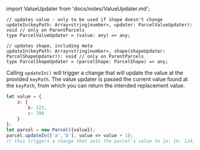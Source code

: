 import ValueUpdater from 'docs/notes/ValueUpdater.md';

```flow
// updates value - only to be used if shape doesn't change
updateIn(keyPath: Array<string|number>, updater: ParcelValueUpdater): void // only on ParentParcels
type ParcelValueUpdater = (value: any) => any;

// updates shape, including meta
updateIn(keyPath: Array<string|number>, shape(shapeUpdater: ParcelShapeUpdater)): void // only on ParentParcels
type ParcelShapeUpdater = (parcelShape: ParcelShape) => any;
```

Calling `updateIn()` will trigger a change that will update the value at the provided `keyPath`. The value updater is passed the current value found at the `keyPath`, from which you can return the intended replacement value.

```js
let value = {
    a: {
        b: 123,
        c: 789
    }
};
let parcel = new Parcel({value});
parcel.updateIn(['a','b'], value => value + 1);
// this triggers a change that sets the parcel's value to {a: {b: 124, c: 789}}
```

<ValueUpdater />

